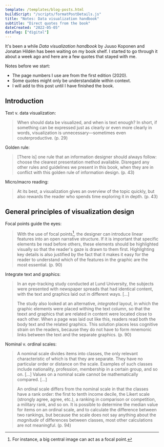 ```yaml
---
template: /templates/blog-posts.html
buildScript: "/scripts/formatPostDetails.js"
title: "Notes: Data visualization handbook"
subtitle: "Direct quotes from the book"
dateCreated: "2022-05-05"
dataTag: ["digital"]
---
```


It's been a while <cite>Data visualization handbook</cite> by Juuso Koponen and Jonatan Hildén has been waiting on my book shelf. I started to go through it about a week ago and here are a few quotes that stayed with me.

Notes before we start:

- The page numbers I use are from the first edition (2020).
- Some quotes might only be understandable within context.
- I will add to this post until I have finished the book.

## Introduction

Text v. data visualization:

> When should data be visualized, and when is text enough? In short, if something can be expressed just as clearly or even more clearly in words, visualization is unnecessary—sometimes even couterproductive. (p. 29)

Golden rule:

> [There is] one rule that an information designer should always follow: choose the clearest presentation method available. Disregard any other rules and guidelines we present in this book, when they are in conflict with this golden rule of information design. (p. 43)

Micro/macro reading:

> At its best, a visualization gives an overview of the topic quickly, but also rewards the reader who spends time exploring it in depth. (p. 43)

## General principles of visualization design

Focal points guide the eyes:

> With the use of focal points[^1], the designer can introduce linear features into an open narrative structure. If it is important that specific elements be read before others, these elements should be highlighted visually so that the reader's gaze is drawn to them first. Highlighting key details is also justified by the fact that it makes it easy for the reader to understand which of the features in the graphic are the most essential. (p. 90)

Integrate text and graphics:

> In an eye-tracking study conducted at Lund University, the subjects were presented with newspaper spreads that had identical content, with the text and graphics laid out in different ways. [...]
>
> The study also looked at an alternative, _integrated_ layout, in which the graphic elements were placed withing the text column, so that the teext and graphics that are related in content were located close to each other. When a page was laid out like this, readers read both the body text and the related graphics. This solution places less cognitive strain on the readers, because they do not have to form mnemonic links between the text and the separate graphics. (p. 90)

Nominal v. ordinal scales:

> A nominal scale divides items into classes, the only relevant characteristic of which is that they are separate. They have no particular order or distance on the scale. Examples of such classes include nationality, profession, membership in a certain group, and so on. [...] Values on a nominal scale cannot be mathematically compared. [...]
>
> An ordinal scale differs from the nominal scale in that the classes have a rank order: the first to tenth income decile, the Likert scale (strongly agree, agree, etc.), a ranking in comparison or competition, a military rank, and so on. It is possible to determine the median value for items on an ordinal scale, and to calculate the difference between two rankings, but because the scale does not say anything about the _magnitude_ of differences between classes, most other calculations are not meaningful. (p. 94)

[^1]: For instance, a big central image can act as a focal point.
